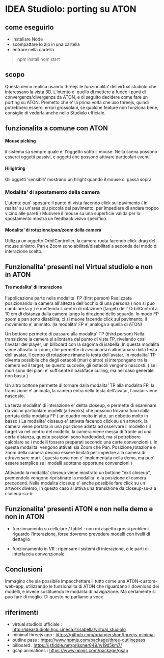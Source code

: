 # IDEA Studiolo: porting su ATON

## come eseguirlo
- installare Node
- scompattare lo zip in una cartella
- entrare nella cartella
> npm install
> nom start

## scopo
Questa demo replica usando threejs le funzionalita' del virtual studiolo che interessano la vista 3D.
L'intento e' quello di mettere a fuoco i punti di convergenza/divergenza da ATON,
e di seguito decidere come fare un porting su ATON.
Premetto che e' la prima volta che uso threejs, quindi potrebbero esserci errori grossolani,
se qualche feature non funziona bene, consiglio di vederla anche nello Studiolo ufficiale.

## funzionalita a comune con ATON

#### Mouse picking
il sistema sa sempre quale e' l'oggetto sotto il mouse.
Nella scena possono esserci oggetti passivi, e oggetti che possono attivare particolari eventi.

#### Hilighting
Gli oggetti 'sensibili' mostrano un hilight quando il mouse ci passa sopra

### Modalita' di spostamento della camera
L'utente puo' spostare il punto di vista facendo click sul pavimento 
( in realta' su un'area piu piccola del pavimento, per impediere di andare troppo vicino alle pareti )
Muovere il mouse su una superficie valida per lo spostamento mostra un feedback visivo specifico.

#### Modalita' di rotazione/pan/zoom della camera
Utilizza un oggetto OrbitController, la camera ruota facendo click-drag del mouse sinistro.
Pan e Zoom sono abilitati/disabilitati a seconda del modo di interazione scelto.

## Funzionalita' presenti nel Virtual studiolo e non in ATON

#### Tre modalita' di interazione
l'applicazione parte nella modalita' FP (first person)
Realizzata posizionando la camera all'altezza dell'occhio di una persona ( non si puo cambiare la y )
e mettendo il centro di rotazione (target) dell' OrbitControl a 10 cm di distanza dalla camera lungo la direzione dello sguardo.
In modo FP zoom e pan sono disabilita, ci si muove facendo click sul pavimento, il movimento e' animato. 
(la modalita' FP e' analoga a quella di ATON)

Un bottone permette di passare alla modalita' TP (third person)
Nella transizione la camera si allontana dal punto di vista FP, rivelando cosi l'avatar del player,
un billboard con la sagoma di isabella.
In questa modalita viene attivato lo zoom, che permette di avvicinarsi o allontanarsi dalla testa dell'avatar,
Il centro di rotazione rimane la testa dell'avatar.
In modalita' TP diventa possibile che degli ostacoli (muri o altro) si interpongano tra la camera ed il target, 
se questo succede, gli ostacoli vengono nascosti.
( se i muri sono dei piani e' sufficente il backface culling, ma nel caso generale non basta )

Un altro bottone permette di tornare dalla modalita' TP alla modalita FP, 
la transizione e' animata, la camera entra nella testa dell'avatar, l'avatar viene nascosto.

La terza modalita' di interazione e'  deltta closeup, e permette di  esaminare da vicino particolare modelli (artworks)
che possono trovarsi fuori dalla portata della modalita FP ( un quadro molto in alto, un obbetto molto in basso )
La modalita' closeup e' attivata facendo click su un artwork, la camera viene portata in una posizione adatta ad osservare il modello 
( il target va nel centro del modello, la camera viene messa di fronte ad una certa distanza, queste posizioni sono hardcoded, 
ma si potrebbero calcolare se i modelli fossero preparati secondo una certe convenzioni ).
In questa modalita' vengono attivati  sia Zoom che Pan. Posizione,rotazione e zoom della camera devono essere limitati 
per impedire alla camera di attraversare muri. ( questa cosa non e' implementata nella demo, ma puo' essere semplice se i modelli 
adottano opportune convenzioni )

Attivando la modalita' closeup viene mostrato un bottone "exit closeup", premendolo vengono ripristinate la modalita' e la posizione 
di camera precedenti. Nella modalita closeup e' anche possibile fare click su un artwork diverso, in questo caso si attiva 
una transizione da closeup-su-a a closeup-su-b

## Funzionalita' presenti ATON e non nella demo e non in ATON

- funzionamento su cellulare / tablet : 
  non mi aspetto grossi problemi riguardo l'interazione, forse dovremo prevedere modelli con livelli di dettaglio
   
- funzionamento in VR : 
  ripensare i sistemi di interazione, e le parti di interfaccia convenzionale
  
## Conclusioni  

Immagino che sia possibile impacchettare il tutto come una ATON-custom-web-app, utilizzando le funzionalita di ATON che riguardano il download dei modelli, e invece sostituendo le modalita di navigazione. Ma certamente si puo fare di meglio. Di questo ne parliamo a voce. 

## riferimenti 
- virtual studiolo ufficiale : http://ideastudiolo.hpc.cineca.it/isabella/virtual_studiolo
- minimal threejs app        : https://github.com/briangershon/threejs-minimal
- outline pass               : https://www.npmjs.com/package/three-outlinepass
- billboard                  : https://jsfiddle.net/prisoner849/w19d5km7/
- gsap animations            : https://www.npmjs.com/package/gsap



